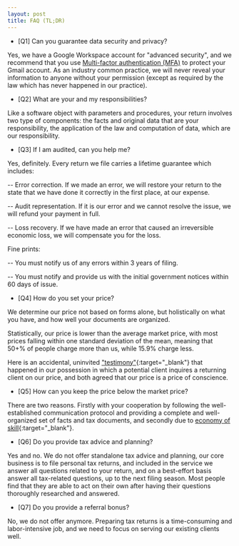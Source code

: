 ```yaml
---
layout: post
title: FAQ (TL;DR)
---
```


- [Q1] Can you guarantee data security and privacy?

Yes, we have a Google Workspace account for "advanced security", and we recommend that you use <a href="https://en.wikipedia.org/wiki/Multi-factor_authentication" target="_blank">Multi-factor authentication (MFA)</a> to protect your Gmail account. As an industry common practice, we will never reveal your information to anyone without your permission (except as required by the law which has never happened in our practice).

- [Q2] What are your and my responsibilities?

Like a software object with parameters and procedures, your return involves two type of components: the facts and original data that are your responsibility, the application of the law and computation of data, which are our responsibility.

- [Q3] If I am audited, can you help me?

Yes, definitely. Every return we file carries a lifetime guarantee which includes:

-- Error correction. If we made an error, we will restore your return to the state that we have done it correctly in the first place, at our expense. 

-- Audit representation. If it is our error and we cannot resolve the issue, we will refund your payment in full.

-- Loss recovery. If we have made an error that caused an irreversible economic loss, we will compensate you for the loss.

Fine prints: 

-- You must notify us of any errors within 3 years of filing. 

-- You must notify and provide us with the initial government notices within 60 days of issue.

- [Q4] How do you set your price?

We determine our price not based on forms alone, but holistically on what you have, and how well your documents are organized.

Statistically, our price is lower than the average market price, with most prices falling within one standard deviation of the mean, meaning that 50+% of people charge more than us, while 15.9% charge less.

Here is an accidental, uninvited ["testimony"](/assets/images/20220207-price-of-conscience.jpeg){:target="_blank"} that happened in our possession in which a potential client inquires a returning client on our price, and both agreed that our price is a price of conscience. 

- [Q5] How can you keep the price below the market price?

There are two reasons. Firstly with your cooperation by following the well-established communication protocol and providing a complete and well-organized set of facts and tax documents, and secondly due to [economy of skill](/cat/prose/2020/12/24/economy-of-skill.html){:target="_blank"}.

- [Q6] Do you provide tax advice and planning?

Yes and no. We do not offer standalone tax advice and planning, our core business is to file personal tax returns, and included in the service we answer all questions related to your return, and on a best-effort basis answer all tax-related questions, up to the next filing season. Most people find that they are able to act on their own after having their questions thoroughly researched and answered.

- [Q7] Do you provide a referral bonus?

No, we do not offer anymore. Preparing tax returns is a time-consuming and labor-intensive job, and we need to focus on serving our existing clients well. 
